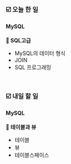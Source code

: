 ### ☑️  오늘 한 일
#### MySQL
<strong>📌 SQL고급</strong>
  - MySQL의 데이터 형식
  - JOIN
  - SQL 프로그래밍

<br>

### ☑️  내일 할 일
#### MySQL
<strong>📌 테이블과 뷰</strong>
  - 테이블
  - 뷰
  - 테이블스페이스
